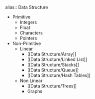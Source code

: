 alias:: Data Structure

- Primitive
	- Integers
	- Float
	- Characters
	- Pointers
- Non-Primitive
	- Linear
		- [[Data Structure/Array]]
		- [[Data Structure/Linked List]]
		- [[Data Structure/Stacks]]
		- [[Data Structure/Queue]]
		- [[Data Structure/Hash Tables]]
	- Non Linear
		- [[Data Structure/Trees]]
		- Graphs